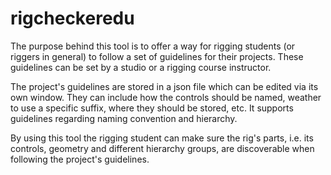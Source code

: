 # rigcheckeredu
 
The purpose behind this tool is to offer a way for rigging students (or riggers in general) to follow a set of 
guidelines for their projects. These guidelines can be set by a studio or a rigging course instructor.

The project's guidelines are stored in a json file which can be edited via its own window. They can include how 
the controls should be named, weather to use a specific suffix, where they should be stored, etc. It supports 
guidelines regarding naming convention and hierarchy.

By using this tool the rigging student can make sure the rig's parts, i.e. its controls, geometry and different
hierarchy groups, are discoverable when following the project's guidelines.
